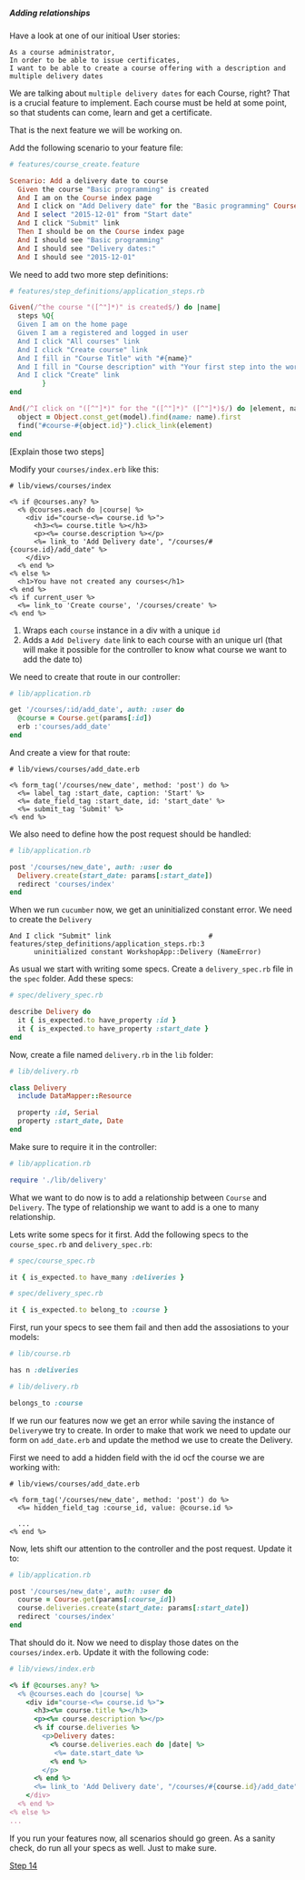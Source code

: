 ##### Adding relationships

Have a look at one of our initioal User stories:

```
As a course administrator,
In order to be able to issue certificates,
I want to be able to create a course offering with a description and multiple delivery dates
```

We are talking about `multiple delivery dates` for each Course, right? That is a crucial feature to implement. Each course must be held at some point, so that students can come, learn and get a certificate.

That is the next feature we will be working on.

Add the following scenario to your feature file:

```ruby
# features/course_create.feature

Scenario: Add a delivery date to course
  Given the course "Basic programming" is created
  And I am on the Course index page
  And I click on "Add Delivery date" for the "Basic programming" Course
  And I select "2015-12-01" from "Start date"
  And I click "Submit" link
  Then I should be on the Course index page
  And I should see "Basic programming"
  And I should see "Delivery dates:"
  And I should see "2015-12-01"
```

We need to add two more step definitions:

```ruby
# features/step_definitions/application_steps.rb

Given(/^the course "([^"]*)" is created$/) do |name|
  steps %Q{
  Given I am on the home page
  Given I am a registered and logged in user
  And I click "All courses" link
  And I click "Create course" link
  And I fill in "Course Title" with "#{name}"
  And I fill in "Course description" with "Your first step into the world of programming"
  And I click "Create" link
        }
end

And(/^I click on "([^"]*)" for the "([^"]*)" ([^"]*)$/) do |element, name, model|
  object = Object.const_get(model).find(name: name).first
  find("#course-#{object.id}").click_link(element)
end

```

[Explain those two steps]



Modify your `courses/index.erb` like this:

```HTML+ERB
# lib/views/courses/index

<% if @courses.any? %>
  <% @courses.each do |course| %>
    <div id="course-<%= course.id %>">
      <h3><%= course.title %></h3>
      <p><%= course.description %></p>
      <%= link_to 'Add Delivery date', "/courses/#{course.id}/add_date" %>
    </div>
  <% end %>
<% else %>
  <h1>You have not created any courses</h1>
<% end %>
<% if current_user %>
  <%= link_to 'Create course', '/courses/create' %>
<% end %>
```
1. Wraps each `course` instance in a div with a unique `id`
2. Adds a `Add Delivery date` link to each course with an unique url (that will make it possible for the controller to know what course we want to add the date to)

We need to create that route in our controller:

```ruby
# lib/application.rb

get '/courses/:id/add_date', auth: :user do
  @course = Course.get(params[:id])
  erb :'courses/add_date'
end
```

And create a view for that route:

```HTML+ERB
# lib/views/courses/add_date.erb

<% form_tag('/courses/new_date', method: 'post') do %>
  <%= label_tag :start_date, caption: 'Start' %>
  <%= date_field_tag :start_date, id: 'start_date' %>
  <%= submit_tag 'Submit' %>
<% end %>
```

We also need to define how the post request should be handled:

```ruby
# lib/application.rb

post '/courses/new_date', auth: :user do
  Delivery.create(start_date: params[:start_date])
  redirect 'courses/index'
end

```

When we run `cucumber` now, we get an uninitialized constant error. We need to create the `Delivery`

```shell
And I click "Submit" link                        # features/step_definitions/application_steps.rb:3
      uninitialized constant WorkshopApp::Delivery (NameError)
```

As usual we start with writing some specs. Create a `delivery_spec.rb` file in the `spec` folder. Add these specs:

```ruby
# spec/delivery_spec.rb

describe Delivery do
  it { is_expected.to have_property :id }
  it { is_expected.to have_property :start_date }
end
```

Now, create a file named `delivery.rb` in the `lib` folder:

```ruby
# lib/delivery.rb

class Delivery
  include DataMapper::Resource

  property :id, Serial
  property :start_date, Date
end
```

Make sure to require it in the controller:

```ruby
# lib/application.rb

require './lib/delivery'
```

What we want to do now is to add a relationship between `Course` and `Delivery`. The type of relationship we want to add is a one to many relationship.

Lets write some specs for it first. Add the following specs to the `course_spec.rb` and `delivery_spec.rb`:

```ruby
# spec/course_spec.rb

it { is_expected.to have_many :deliveries }
```

```ruby
# spec/delivery_spec.rb

it { is_expected.to belong_to :course }
```

First, run your specs to see them fail and then add the assosiations to your models:

```ruby
# lib/course.rb

has n :deliveries
```

```ruby
# lib/delivery.rb

belongs_to :course
```

If we run our features now we get an error while saving the instance of `Delivery`we try to create. In order to make that work we need to update our form on `add_date.erb` and update the method we use to create the Delivery.

First we need to add a hidden field with the id ocf the course we are working with:

```HTML+ERB
# lib/views/courses/add_date.erb

<% form_tag('/courses/new_date', method: 'post') do %>
  <%= hidden_field_tag :course_id, value: @course.id %>

  ...
<% end %>
```

Now, lets shift our attention to the controller and the post request. Update it to:
```ruby
# lib/application.rb

post '/courses/new_date', auth: :user do
  course = Course.get(params[:course_id])
  course.deliveries.create(start_date: params[:start_date])
  redirect 'courses/index'
end
```

That should do it. Now we need to display those dates on the `courses/index.erb`. Update it with the following code:

```ruby
# lib/views/index.erb

<% if @courses.any? %>
  <% @courses.each do |course| %>
    <div id="course-<%= course.id %>">
      <h3><%= course.title %></h3>
      <p><%= course.description %></p>
      <% if course.deliveries %>
        <p>Delivery dates:
          <% course.deliveries.each do |date| %>
           <%= date.start_date %>
          <% end %>
        </p>
      <% end %>
      <%= link_to 'Add Delivery date', "/courses/#{course.id}/add_date" %>
    </div>
  <% end %>
<% else %>
...
```

If you run your features now, all scenarios should go green. As a sanity check, do run all your specs as well. Just to make sure.



[Step 14](step14.md)